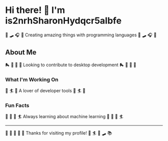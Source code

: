 # Hi there! 👋 I'm is2nrhSharonHydqcr5albfe

🚀 🛹 🎧 🚣 Creating amazing things with programming languages 🚀 🛹 🎧 🚣

## About Me
🛼 🎰 🏏 🎾 Looking to contribute to desktop development 🛼 🎰 🏏 🎾

### What I'm Working On
🎵 🏄 🚣 A lover of developer tools 🎵 🏄 🚣

### Fun Facts
🌺 🚣 🎾 🏄 Always learning about machine learning 🌺 🚣 🎾 🏄

---
🥊 🎯 🎽 🎵 🥊 Thanks for visiting my profile! 🏏 🏄 🚴 🛹 📚
